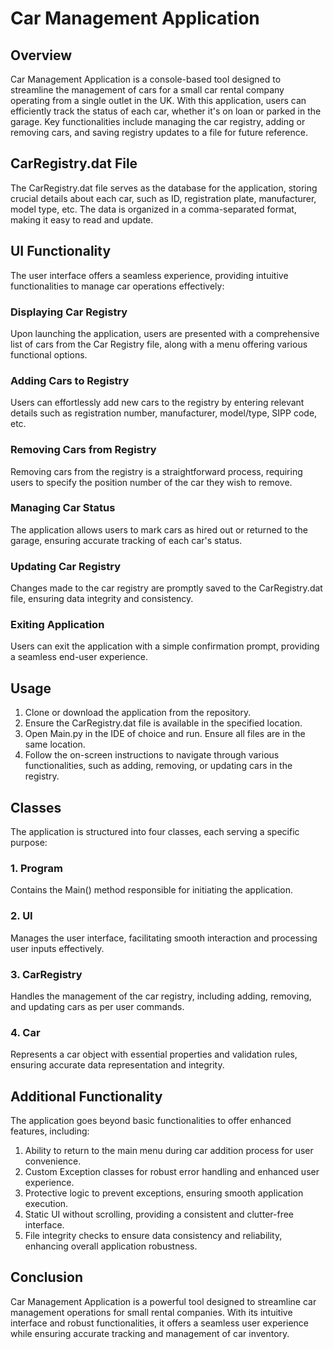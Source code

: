 # Car Management Application

## Overview
Car Management Application is a console-based tool designed to streamline the management of cars for a small car rental company operating from a single outlet in the UK. With this application, users can efficiently track the status of each car, whether it's on loan or parked in the garage. Key functionalities include managing the car registry, adding or removing cars, and saving registry updates to a file for future reference.

## CarRegistry.dat File
The CarRegistry.dat file serves as the database for the application, storing crucial details about each car, such as ID, registration plate, manufacturer, model type, etc. The data is organized in a comma-separated format, making it easy to read and update.

## UI Functionality
The user interface offers a seamless experience, providing intuitive functionalities to manage car operations effectively:

### Displaying Car Registry
Upon launching the application, users are presented with a comprehensive list of cars from the Car Registry file, along with a menu offering various functional options.

### Adding Cars to Registry
Users can effortlessly add new cars to the registry by entering relevant details such as registration number, manufacturer, model/type, SIPP code, etc.

### Removing Cars from Registry
Removing cars from the registry is a straightforward process, requiring users to specify the position number of the car they wish to remove.

### Managing Car Status
The application allows users to mark cars as hired out or returned to the garage, ensuring accurate tracking of each car's status.

### Updating Car Registry
Changes made to the car registry are promptly saved to the CarRegistry.dat file, ensuring data integrity and consistency.

### Exiting Application
Users can exit the application with a simple confirmation prompt, providing a seamless end-user experience.

## Usage
1. Clone or download the application from the repository.
2. Ensure the CarRegistry.dat file is available in the specified location.
3. Open Main.py in the IDE of choice and run. Ensure all files are in the same location.
4. Follow the on-screen instructions to navigate through various functionalities, such as adding, removing, or updating cars in the registry.

## Classes
The application is structured into four classes, each serving a specific purpose:

### 1. Program
Contains the Main() method responsible for initiating the application.

### 2. UI
Manages the user interface, facilitating smooth interaction and processing user inputs effectively.

### 3. CarRegistry
Handles the management of the car registry, including adding, removing, and updating cars as per user commands.

### 4. Car
Represents a car object with essential properties and validation rules, ensuring accurate data representation and integrity.

## Additional Functionality
The application goes beyond basic functionalities to offer enhanced features, including:
1. Ability to return to the main menu during car addition process for user convenience.
2. Custom Exception classes for robust error handling and enhanced user experience.
3. Protective logic to prevent exceptions, ensuring smooth application execution.
4. Static UI without scrolling, providing a consistent and clutter-free interface.
5. File integrity checks to ensure data consistency and reliability, enhancing overall application robustness.

## Conclusion
Car Management Application is a powerful tool designed to streamline car management operations for small rental companies. With its intuitive interface and robust functionalities, it offers a seamless user experience while ensuring accurate tracking and management of car inventory.
